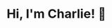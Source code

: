 <h1 align="center">Hi, I'm Charlie! 👋</h1>

<!--
**charlie-wong/charlie-wong** is a ✨ _special_ ✨ repository because
its `README.md` (this file) appears on your GitHub profile.

- 🔭 I’m currently working on ...
- 🤔 I’m looking for help with ...
- 🌱 I’m currently learning about ...
- 👯 I’m looking to collaborate on ...

- 💬 Ask me about ...
- ✉ How to reach me: ...
- 📫 How to reach me: ...

- ⚡ Fun fact: ...
-->
